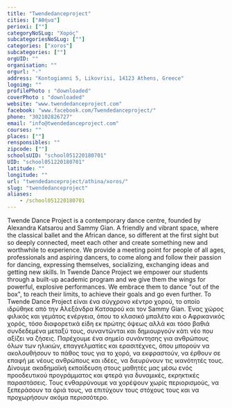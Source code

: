 ```yaml
---
title: "Twendedanceproject"
cities: ["Αθήνα"]
perioxi: [""]
categoryNoSLug: "Χορός"
subcategoriesNoSLug: [""]
categories: ["xoros"]
subcategories: [""]
orgUID: ""
organisation: ""
orgurl: "-"
address: "Kontogianni 5, Likovrisi, 14123 Athens, Greece"
logoimg: ""
profilePhoto : "downloaded"
coverPhoto : "downloaded"
website: "www.twendedanceproject.com"
facebook: "www.facebook.com/Twendedanceproject/"
phone: "302102826727"
email: "info@twendedanceproject.com"
courses: ""
places: [""]
rensponsibles: ""
zipcode: [""]
schoolsUID: "school051220180701"
UID: "school051220180701"
latitude: ""
longitude: ""
url: "twendedanceproject/athina/xoros/"
slug: "twendedanceproject"
aliases:
    - /school051220180701
---
```





Twende Dance Project is a contemporary dance centre, founded by Alexandra Katsarou and Sammy Gian. A friendly and vibrant space, where the classical ballet and the African dance, so different at the first sight but so deeply connected, meet each other and create something new and worthwhile to experience. We provide a meeting point for people of all ages, professionals and aspiring dancers, to come along and follow their passion for dancing, expressing themselves, socializing, exchanging ideas and getting new skills. In Twende Dance Project we empower our students through a built-up academic program and we give them the wings for powerful, explosive performances. We embrace them to dance &quot;out of the box&quot;, to reach their limits, to achieve their goals and go even further. Το Twende Dance Project είναι ένα σύγχρονο κέντρο χορού, το οποίο ιδρύθηκε από την Αλεξάνδρα Κατσαρού και τον Sammy Gian. Ένας χώρος φιλικός και γεμάτος ενέργεια, όπου το κλασικό μπαλέτο και ο Αφρικανικός χορός, τόσο διαφορετικά είδη εκ πρώτης όψεως αλλά και τόσο βαθιά συνδεδεμένα μεταξύ τους, συναντώνται και δημιουργούν κάτι νέο που αξίζει να ζήσεις. Παρέχουμε ένα σημείο συνάντησης για ανθρώπους όλων των ηλικιών, επαγγελματίες και ερασιτέχνες, όπου μπορούν να ακολουθήσουν το πάθος τους για το χορό, να εκφραστούν, να έρθουν σε επαφή με νέους ανθρώπους και ιδέες, να διευρύνουν τις ικανότητές τους. Δίνουμε ακαδημαϊκή εκπαίδευση στους μαθητές μας μέσω ενός προοδευτικού προγράμματος και φτερά για δυναμικές, εκρηκτικές παραστάσεις. Τους ενθαρρύνουμε να χορέψουν χωρίς περιορισμούς, να ξεπεράσουν τα όριά τους, να επιτύχουν τους στόχους τους και να προχωρήσουν ακόμα περισσότερο.